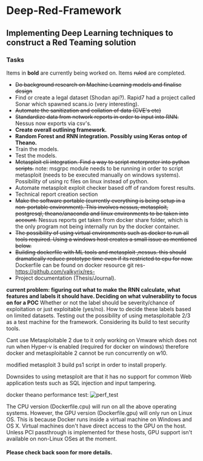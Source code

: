 # Deep-Red-Framework

## Implementing Deep Learning techniques to construct a Red Teaming solution

### Tasks

Items in __bold__ are currently being worked on.
Items ~~ruled~~ are completed.

* ~~Do background research on Machine Learning models and finalise design~~
* Find or create a legal dataset (Shodan api?). Rapid7 had a project called Sonar which spawned scans.io (very interesting).
* ~~Automate the sanitization and collation of data (CVE's etc)~~
* ~~Standardize data from network reports in order to input into RNN.~~ Nessus now exports via csv's.
* __Create overall outlining framework.__
* __Random Forest and RNN integration. Possibly using Keras ontop of Theano.__
* Train the models.
* Test the models.
* ~~Metasploit cli integration. Find a way to script meterpreter into python scripts.~~ note: msgrpc module needs to be running in order to script metasploit (needs to be executed manually on windows systems). Possibility of using rc files on linux instead of python.
* Automate metasploit exploit checker based off of random forest results.
* Technical report creation section
* ~~Make the software portable (currently everything is being setup in a non-portable environment). This involves nessus, metasploit, postgresql, theano/anaconda and linux environments to be taken into account.~~ Nessus reports get taken from docker share folder, which is the only program not being internally run by the docker container.
* ~~The possibility of using virtual environments such as docker to run all tools required. Using a windows host creates a small issue as mentioned below.~~
* ~~Building dockerfile with ML tools and metasploit ,nessus. this should dramatically reduce prototype time even if its restricted to cpu for now.~~ Dockerfile can be found on docker resource git res- https://github.com/valkyrix/res-   
* Project documentation (Thesis/Journal).

__current problem: figuring out what to make the RNN calculate, what features and labels it should have. Deciding on what vulnerability to focus on for a POC__
Whether or not the label should be severity/chance of exploitation or just exploitable (yes/no). How to decide these labels based on limited datasets.
Testing out the possibility of using metasploitable 2/3 as a test machine for the framework. Considering its build to test security tools.

Cant use Metasploitable 2 due to it only working on Vmware which does not run when Hyper-v is enabled (required for docker on windows) therefore docker and metasploitable 2 cannot be run concurrently on w10.

modified metasploit 3 build ps1 script in order to install properly. 

Downsides to using metasploit are that it has no support for common Web application tests such as SQL injection and input tampering.

docker theano performance test:
![perf_test](https://s18.postimg.org/b4ajbnh55/docker_perf_test.jpg)

The CPU version (Dockerfile.cpu) will run on all the above operating systems. However, the GPU version (Dockerfile.gpu) will only run on Linux OS. This is because Docker runs inside a virtual machine on Windows and OS X. Virtual machines don't have direct access to the GPU on the host. Unless PCI passthrough is implemented for these hosts, GPU support isn't available on non-Linux OSes at the moment.

#### Please check back soon for more details.

